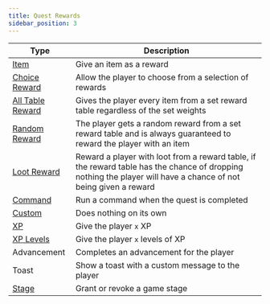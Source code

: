 ```yaml
---
title: Quest Rewards
sidebar_position: 3
---
```


| Type | Description |
|-|-|
| [Item](./Item_Reward.md) | Give an item as a reward |
| [Choice Reward](./Choice_Reward.md) | Allow the player to choose from a selection of rewards |
| [All Table Reward](./All_Table_Reward.md) | Gives the player every item from a set reward table regardless of the set weights |
| [Random Reward](./Random_Reward.md) | The player gets a random reward from a set reward table and is always guaranteed to reward the player with an item |
| [Loot Reward](./Loot_Reward) | Reward a player with loot from a reward table, if the reward table has the chance of dropping nothing the player will have a chance of not being given a reward |
| [Command](./Command_Reward.md) | Run a command when the quest is completed |
| [Custom](./Custom_Reward.md) | Does nothing on its own |
| [XP](./Experience_Reward.md) | Give the player `x` XP |
| [XP Levels](./Experience_Reward.md) | Give the player `x` levels of XP |
| Advancement | Completes an advancement for the player |
| Toast | Show a toast with a custom message to the player |
| [Stage](./Stage_Reward.md) | Grant or revoke a game stage |
